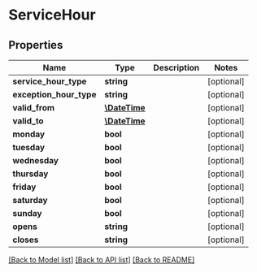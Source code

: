# ServiceHour

## Properties
Name | Type | Description | Notes
------------ | ------------- | ------------- | -------------
**service_hour_type** | **string** |  | [optional] 
**exception_hour_type** | **string** |  | [optional] 
**valid_from** | [**\DateTime**](\DateTime.md) |  | [optional] 
**valid_to** | [**\DateTime**](\DateTime.md) |  | [optional] 
**monday** | **bool** |  | [optional] 
**tuesday** | **bool** |  | [optional] 
**wednesday** | **bool** |  | [optional] 
**thursday** | **bool** |  | [optional] 
**friday** | **bool** |  | [optional] 
**saturday** | **bool** |  | [optional] 
**sunday** | **bool** |  | [optional] 
**opens** | **string** |  | [optional] 
**closes** | **string** |  | [optional] 

[[Back to Model list]](../README.md#documentation-for-models) [[Back to API list]](../README.md#documentation-for-api-endpoints) [[Back to README]](../README.md)


